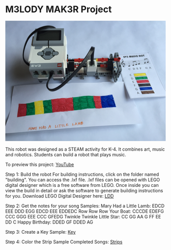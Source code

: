 <h1>M3LODY MAK3R Project</h1>
<img src="https://raw.githubusercontent.com/droidsrobotics/projects/master/images/MainElements.JPG">

This robot was designed as a STEAM activity for K-4. It combines art, music and robotics. Students can build a robot that plays music.

To preview this project: <a href="https://youtu.be/6ymDTEkohkw">YouTube<a>

Step 1: Build the robot
For building instructions, click on the folder named "building".  You can access the .lxf file.  .lxf files can be opened with LEGO digital designer which is a free software from LEGO.  Once inside you can view the build in detail or ask the software to generate building instructions for you. Download LEGO Digital Designer here: <a href="http://ldd.lego.com/">LDD</a>

Step 2: Get the notes for your song
  Samples:
    Mary Had a Little Lamb: EDCD EEE DDD EGG EDCD EEE EDDEDC
    Row Row Row Your Boat: CCCDE EDEFG CCC GGG EEE CCC GFEDG
    Twinkle Twinkle Little Star: CC GG AA G FF EE DD C
    Happy Birthday: DDED GF DDED AG

Step 3: Create a Key
  Sample: <a href="https://github.com/droidsrobotics/projects/blob/master/images/Key.png">Key<a>

Step 4: Color the Strip
  Sample Completed Songs: <a href="https://github.com/droidsrobotics/projects/blob/master/images/SampleMusic.JPG">Strips<a>
   




